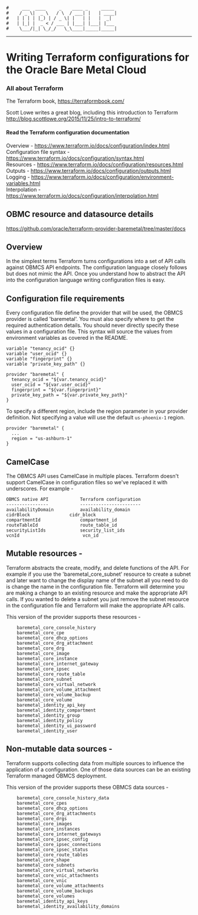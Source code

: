     #     ___  ____     _    ____ _     _____
    #    / _ \|  _ \   / \  / ___| |   | ____|
    #   | | | | |_) | / _ \| |   | |   |  _|  
    #   | |_| |  _ < / ___ | |___| |___| |___
    #    \___/|_| \_/_/   \_\____|_____|_____|
***
# Writing Terraform configurations for the Oracle Bare Metal Cloud

### All about Terraform
The Terraform book, https://terraformbook.com/

Scott Lowe writes a great blog, including this introduction to Terraform http://blog.scottlowe.org/2015/11/25/intro-to-terraform/


#### Read the Terraform configuration documentation
Overview - https://www.terraform.io/docs/configuration/index.html  
Configuration file syntax - https://www.terraform.io/docs/configuration/syntax.html  
Resources - https://www.terraform.io/docs/configuration/resources.html  
Outputs - https://www.terraform.io/docs/configuration/outputs.html  
Logging - https://www.terraform.io/docs/configuration/environment-variables.html  
Interpolation - https://www.terraform.io/docs/configuration/interpolation.html  

## OBMC resource and datasource details
https://github.com/oracle/terraform-provider-baremetal/tree/master/docs

## Overview
In the simplest terms Terraform turns configurations into a set of API calls against OBMCS API endpoints. The configuration language closely follows but does not mimic the API. Once you understand how to abstract the API into the configuration language writing configuration files is easy.

## Configuration file requirements
Every configuration file define the provider that will be used, the OBMCS provider is called 'baremetal'. You must also specify where to get the required authentication details. You should never directly specify these values in a configuration file. This syntax will source the values from environment variables as covered in the README.  
```
variable "tenancy_ocid" {}
variable "user_ocid" {}
variable "fingerprint" {}
variable "private_key_path" {}

provider "baremetal" {
  tenancy_ocid = "${var.tenancy_ocid}"
  user_ocid = "${var.user_ocid}"
  fingerprint = "${var.fingerprint}"
  private_key_path = "${var.private_key_path}"
}
```

To specify a different region, include the region parameter in your provider definition. Not specifying a value will use the default `us-phoenix-1` region. 
```
provider "baremetal" {
  ...
  region = "us-ashburn-1"
}
```

## CamelCase
The OBMCS API uses CamelCase in multiple places. Terraform doesn't support CamelCase in configuration files so we've replaced it with underscores. For example -

	OBMCS native API			Terraform configuration
	----------------			-----------------------
	availabilityDomain			availability_domain
	cidrBlock				cidr_block
	compartmentId			 	compartment_id
	routeTableId			  	route_table_id
	securityListIds		   	    security_list_ids
	vcnId						 vcn_id

## Mutable resources -
Terraform abstracts the create, modify, and delete functions of the API. For example if you use the 'baremetal_core_subnet' resource to create a subnet and later want to change the display name of the subnet all you need to do is change the name in the configuration file. Terraform will determine you are making a change to an existing resource and make the appropriate API calls. If you wanted to delete a subnet you just remove the subnet resource in the configuration file and Terraform will make the appropriate API calls.

This version of the provider supports these resources -
```
	baremetal_core_console_history
    baremetal_core_cpe
    baremetal_core_dhcp_options
    baremetal_core_drg_attachment
    baremetal_core_drg
    baremetal_core_image
    baremetal_core_instance
    baremetal_core_internet_gateway
    baremetal_core_ipsec
    baremetal_core_route_table
    baremetal_core_subnet
    baremetal_core_virtual_network
    baremetal_core_volume_attachment
    baremetal_core_volume_backup
    baremetal_core_volume
    baremetal_identity_api_key
    baremetal_identity_compartment
    baremetal_identity_group
    baremetal_identity_policy
    baremetal_identity_ui_password
    baremetal_identity_user
```

## Non-mutable data sources -
Terraform supports collecting data from multiple sources to influence the application of a configuration. One of those data sources can be an existing Terraform managed OBMCS deployment.  

This version of the provider supports these OBMCS data sources -
```
	baremetal_core_console_history_data
	baremetal_core_cpes
	baremetal_core_dhcp_options
	baremetal_core_drg_attachments
	baremetal_core_drgs
	baremetal_core_images
	baremetal_core_instances
	baremetal_core_internet_gateways
	baremetal_core_ipsec_config
	baremetal_core_ipsec_connections
	baremetal_core_ipsec_status
	baremetal_core_route_tables
	baremetal_core_shape
	baremetal_core_subnets
	baremetal_core_virtual_networks
	baremetal_core_vnic_attachments
	baremetal_core_vnic
	baremetal_core_volume_attachments
	baremetal_core_volume_backups
	baremetal_core_volumes
	baremetal_identity_api_keys
	baremetal_identity_availability_domains
```
